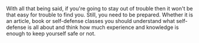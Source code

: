 With all that being said, if you're going to stay out of trouble then it won't be that easy for trouble to find you. Still, you need to be prepared. Whether it is an article, book or self-defense classes you should understand what self-defense is all about and think how much experience and knowledge is enough to keep yourself safe or not.